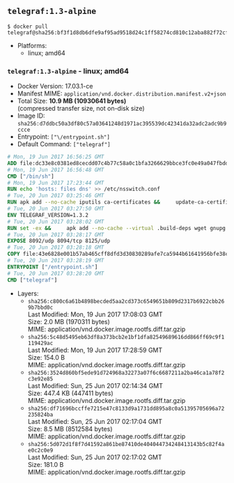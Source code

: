 ## `telegraf:1.3-alpine`

```console
$ docker pull telegraf@sha256:bf3f1d8db6dfe9af95ad9518d24c1ff58274cd810c12aba882f72cfa1dbf6574
```

-	Platforms:
	-	linux; amd64

### `telegraf:1.3-alpine` - linux; amd64

-	Docker Version: 17.03.1-ce
-	Manifest MIME: `application/vnd.docker.distribution.manifest.v2+json`
-	Total Size: **10.9 MB (10930641 bytes)**  
	(compressed transfer size, not on-disk size)
-	Image ID: `sha256:d7ddbc50a3df80c57a03641248d1971ac395539dc42341da32adc2adc9b9ccce`
-	Entrypoint: `["\/entrypoint.sh"]`
-	Default Command: `["telegraf"]`

```dockerfile
# Mon, 19 Jun 2017 16:56:25 GMT
ADD file:dc33e8c0381ed8cecdd07c4b77c58a0c1bfa3266629bbce3fc0e49a047fbdd62 in / 
# Mon, 19 Jun 2017 16:56:48 GMT
CMD ["/bin/sh"]
# Mon, 19 Jun 2017 17:23:44 GMT
RUN echo 'hosts: files dns' >> /etc/nsswitch.conf
# Tue, 20 Jun 2017 03:25:46 GMT
RUN apk add --no-cache iputils ca-certificates &&     update-ca-certificates
# Tue, 20 Jun 2017 03:27:50 GMT
ENV TELEGRAF_VERSION=1.3.2
# Tue, 20 Jun 2017 03:28:02 GMT
RUN set -ex &&     apk add --no-cache --virtual .build-deps wget gnupg tar &&     for key in         05CE15085FC09D18E99EFB22684A14CF2582E0C5 ;     do         gpg --keyserver ha.pool.sks-keyservers.net --recv-keys "$key" ||         gpg --keyserver pgp.mit.edu --recv-keys "$key" ||         gpg --keyserver keyserver.pgp.com --recv-keys "$key" ;     done &&     wget -q https://dl.influxdata.com/telegraf/releases/telegraf-${TELEGRAF_VERSION}-static_linux_amd64.tar.gz.asc &&     wget -q https://dl.influxdata.com/telegraf/releases/telegraf-${TELEGRAF_VERSION}-static_linux_amd64.tar.gz &&     gpg --batch --verify telegraf-${TELEGRAF_VERSION}-static_linux_amd64.tar.gz.asc telegraf-${TELEGRAF_VERSION}-static_linux_amd64.tar.gz &&     mkdir -p /usr/src /etc/telegraf &&     tar -C /usr/src -xzf telegraf-${TELEGRAF_VERSION}-static_linux_amd64.tar.gz &&     mv /usr/src/telegraf*/telegraf.conf /etc/telegraf/ &&     chmod +x /usr/src/telegraf*/* &&     cp -a /usr/src/telegraf*/* /usr/bin/ &&     rm -rf *.tar.gz* /usr/src /root/.gnupg &&     apk del .build-deps
# Tue, 20 Jun 2017 03:28:17 GMT
EXPOSE 8092/udp 8094/tcp 8125/udp
# Tue, 20 Jun 2017 03:28:18 GMT
COPY file:43e6828e001b57ab465cff8dfd3d30830289afe7ca5944b61641956bfe38cd1c in /entrypoint.sh 
# Tue, 20 Jun 2017 03:28:19 GMT
ENTRYPOINT ["/entrypoint.sh"]
# Tue, 20 Jun 2017 03:28:20 GMT
CMD ["telegraf"]
```

-	Layers:
	-	`sha256:c800c6a61b4898becded5aa2cd373c6549651b809d2317b6922cbb269b7bbd0c`  
		Last Modified: Mon, 19 Jun 2017 17:08:03 GMT  
		Size: 2.0 MB (1970311 bytes)  
		MIME: application/vnd.docker.image.rootfs.diff.tar.gzip
	-	`sha256:5c48d5495eb63df8a373bcb2e1bf1dfa82549689616dd866ff69c9f1119429ac`  
		Last Modified: Mon, 19 Jun 2017 17:28:59 GMT  
		Size: 154.0 B  
		MIME: application/vnd.docker.image.rootfs.diff.tar.gzip
	-	`sha256:3524d860bf5ede91d724968a32273a07f6c6687211a2ba46ca1a78f2c3e92e85`  
		Last Modified: Sun, 25 Jun 2017 02:14:34 GMT  
		Size: 447.4 KB (447411 bytes)  
		MIME: application/vnd.docker.image.rootfs.diff.tar.gzip
	-	`sha256:df71696bccffe7215e47c8133d9a1731dd895a8c0a51395705696a72235824ba`  
		Last Modified: Sun, 25 Jun 2017 02:17:04 GMT  
		Size: 8.5 MB (8512584 bytes)  
		MIME: application/vnd.docker.image.rootfs.diff.tar.gzip
	-	`sha256:5d072d1f8f7d41592a861be87410de404044734248413143b5c82f4ae0c2c0e9`  
		Last Modified: Sun, 25 Jun 2017 02:17:02 GMT  
		Size: 181.0 B  
		MIME: application/vnd.docker.image.rootfs.diff.tar.gzip
